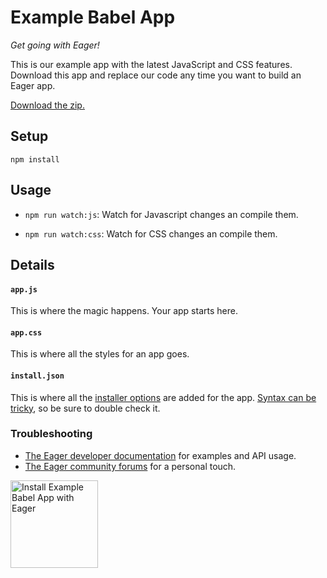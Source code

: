 # Example Babel App

*Get going with Eager!*

This is our example app with the latest JavaScript and CSS features.
Download this app and replace our code any time you want to build an Eager app.

<a href="https://github.com/EagerApps/ExampleBabelApp/archive/v1.0.0.zip" >Download the zip.</a>

## Setup

`npm install`

## Usage

* `npm run watch:js`: Watch for Javascript changes an compile them.

* `npm run watch:css`: Watch for CSS changes an compile them.

## Details

#### `app.js`

This is where the magic happens. Your app starts here.

#### `app.css`

This is where all the styles for an app goes.

#### `install.json`

This is where all the <a href="https://eager.io/developer/docs/install-json">installer options</a> are added for the app.
<a href="http://install.json.is/">Syntax can be tricky</a>, so be sure to double check it.

### Troubleshooting

- <a href="https://eager.io/developer/docs/getting-started">The Eager developer documentation</a> for examples and API usage.
- <a href="http://community.eager.io/">The Eager community forums</a> for a personal touch.

<a href="https://eager.io/app/example-babel-app/install?source=button">
  <img
    src="https://install.eager.io/install-button.png"
    alt="Install Example Babel App with Eager"
    border="0"
    width="140">
</a>

